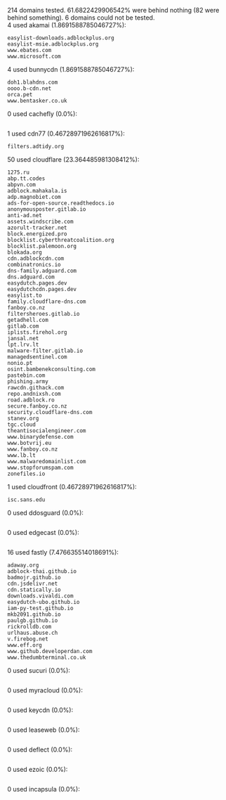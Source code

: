 214 domains tested. 61.6822429906542% were behind nothing (82 were behind something). 6 domains could not be tested.<br>
4 used akamai (1.8691588785046727%):
```
easylist-downloads.adblockplus.org
easylist-msie.adblockplus.org
www.ebates.com
www.microsoft.com
```

4 used bunnycdn (1.8691588785046727%):
```
doh1.blahdns.com
oooo.b-cdn.net
orca.pet
www.bentasker.co.uk
```

0 used cachefly (0.0%):
```

```

1 used cdn77 (0.46728971962616817%):
```
filters.adtidy.org
```

50 used cloudflare (23.364485981308412%):
```
1275.ru
abp.tt.codes
abpvn.com
adblock.mahakala.is
adp.magnobiet.com
ads-for-open-source.readthedocs.io
anonymousposter.gitlab.io
anti-ad.net
assets.windscribe.com
azorult-tracker.net
block.energized.pro
blocklist.cyberthreatcoalition.org
blocklist.palemoon.org
blokada.org
cdn.adblockcdn.com
combinatronics.io
dns-family.adguard.com
dns.adguard.com
easydutch.pages.dev
easydutchcdn.pages.dev
easylist.to
family.cloudflare-dns.com
fanboy.co.nz
filtersheroes.gitlab.io
getadhell.com
gitlab.com
iplists.firehol.org
jansal.net
lpt.lrv.lt
malware-filter.gitlab.io
managedsentinel.com
nonio.pt
osint.bambenekconsulting.com
pastebin.com
phishing.army
rawcdn.githack.com
repo.andnixsh.com
road.adblock.ro
secure.fanboy.co.nz
security.cloudflare-dns.com
stanev.org
tgc.cloud
theantisocialengineer.com
www.binarydefense.com
www.botvrij.eu
www.fanboy.co.nz
www.lb.lt
www.malwaredomainlist.com
www.stopforumspam.com
zonefiles.io
```

1 used cloudfront (0.46728971962616817%):
```
isc.sans.edu
```

0 used ddosguard (0.0%):
```

```

0 used edgecast (0.0%):
```

```

16 used fastly (7.476635514018691%):
```
adaway.org
adblock-thai.github.io
badmojr.github.io
cdn.jsdelivr.net
cdn.statically.io
downloads.vivaldi.com
easydutch-ubo.github.io
iam-py-test.github.io
mkb2091.github.io
paulgb.github.io
rickrolldb.com
urlhaus.abuse.ch
v.firebog.net
www.eff.org
www.github.developerdan.com
www.thedumbterminal.co.uk
```

0 used sucuri (0.0%):
```

```

0 used myracloud (0.0%):
```

```

0 used keycdn (0.0%):
```

```

0 used leaseweb (0.0%):
```

```

0 used deflect (0.0%):
```

```

0 used ezoic (0.0%):
```

```

0 used incapsula (0.0%):
```

```
